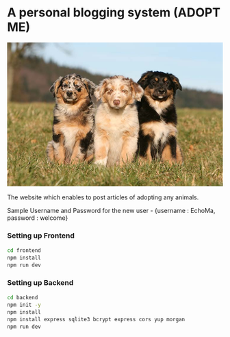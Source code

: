 # A personal blogging system (ADOPT ME)

![](./frontend//src//lib//image//scroll-4.png)

The website which enables to post articles of adopting any animals.

Sample Username and Password for the new user - {username : EchoMa, password : welcome}

### Setting up Frontend

```bash
cd frontend
npm install
npm run dev
```

### Setting up Backend

```bash
cd backend
npm init -y
npm install
npm install express sqlite3 bcrypt express cors yup morgan
npm run dev
```
